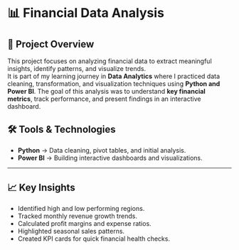 # 📊 Financial Data Analysis

## 📌 Project Overview
This project focuses on analyzing financial data to extract meaningful insights, identify patterns, and visualize trends.  
It is part of my learning journey in **Data Analytics** where I practiced data cleaning, transformation, and visualization techniques using **Python and Power BI**.
The goal of this analysis was to understand **key financial metrics**, track performance, and present findings in an interactive dashboard.


## 🛠 Tools & Technologies
- **Python** → Data cleaning, pivot tables, and initial analysis.
- **Power BI** → Building interactive dashboards and visualizations.

---

## 📈 Key Insights
- Identified high and low performing regions.
- Tracked monthly revenue growth trends.
- Calculated profit margins and expense ratios.
- Highlighted seasonal sales patterns.
- Created KPI cards for quick financial health checks.
